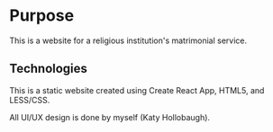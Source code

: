 # Purpose

This is a website for a religious institution's matrimonial service.

## Technologies

This is a static website created using Create React App, HTML5, and LESS/CSS.

All UI/UX design is done by myself (Katy Hollobaugh).